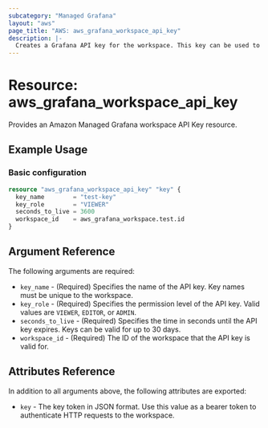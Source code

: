 ```yaml
---
subcategory: "Managed Grafana"
layout: "aws"
page_title: "AWS: aws_grafana_workspace_api_key"
description: |-
  Creates a Grafana API key for the workspace. This key can be used to authenticate requests sent to the workspace's HTTP API.
---
```


# Resource: aws_grafana_workspace_api_key

Provides an Amazon Managed Grafana workspace API Key resource.

## Example Usage

### Basic configuration

```terraform
resource "aws_grafana_workspace_api_key" "key" {
  key_name        = "test-key"
  key_role        = "VIEWER"
  seconds_to_live = 3600
  workspace_id    = aws_grafana_workspace.test.id
}
```

## Argument Reference

The following arguments are required:

- `key_name` - (Required) Specifies the name of the API key. Key names must be unique to the workspace.
- `key_role` - (Required) Specifies the permission level of the API key. Valid values are `VIEWER`, `EDITOR`, or `ADMIN`.
- `seconds_to_live` - (Required) Specifies the time in seconds until the API key expires. Keys can be valid for up to 30 days.
- `workspace_id` - (Required) The ID of the workspace that the API key is valid for.

## Attributes Reference

In addition to all arguments above, the following attributes are exported:

* `key` - The key token in JSON format. Use this value as a bearer token to authenticate HTTP requests to the workspace.
